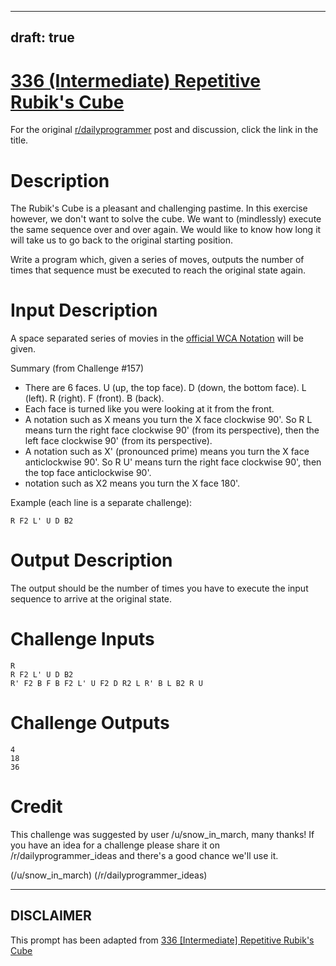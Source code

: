 ---
draft: true
----

# [336 (Intermediate) Repetitive Rubik's Cube](https://www.reddit.com/r/dailyprogrammer/comments/776lcz/20171018_challenge_336_intermediate_repetitive/)

For the original [r/dailyprogrammer](https://www.reddit.com/r/dailyprogrammer/) post and discussion, click the link in the title.

# Description
The Rubik's Cube is a pleasant and challenging pastime. In this exercise however, we don't want to solve the cube. We want to (mindlessly) execute the same sequence over and over again. We would like to know how long it will take us to go back to the original starting position.

Write a program which, given a series of moves, outputs the number of times that sequence must be executed to reach the original state again.

# Input Description
A space separated series of movies in the [official WCA Notation](https://www.worldcubeassociation.org/regulations/#article-12-notation) will be given.

Summary (from Challenge #157)
* There are 6 faces. U (up, the top face). D (down, the bottom face). L (left). R (right). F (front). B (back).
* Each face is turned like you were looking at it from the front.
* A notation such as X means you turn the X face clockwise 90'. So R L means turn the right face clockwise 90' (from its perspective), then the left face clockwise 90' (from its perspective).
* A notation such as X' (pronounced prime) means you turn the X face anticlockwise 90'. So R U' means turn the right face clockwise 90', then the top face anticlockwise 90'.
* notation such as X2 means you turn the X face 180'.

Example (each line is a separate challenge): 


```
R F2 L' U D B2
```
# Output Description
The output should be the number of times you have to execute the input sequence to arrive at the original state.

# Challenge Inputs

```
R
R F2 L' U D B2
R' F2 B F B F2 L' U F2 D R2 L R' B L B2 R U
```
# Challenge Outputs

```
4
18
36
```
# Credit
This challenge was suggested by user /u/snow_in_march, many thanks! If you have an idea for a challenge please share it on /r/dailyprogrammer_ideas and there's a good chance we'll use it. 

(/u/snow_in_march)
(/r/dailyprogrammer_ideas)

----
## **DISCLAIMER**
This prompt has been adapted from [336 [Intermediate] Repetitive Rubik's Cube](https://www.reddit.com/r/dailyprogrammer/comments/776lcz/20171018_challenge_336_intermediate_repetitive/
)

